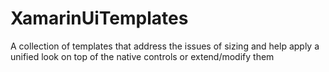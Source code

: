 # XamarinUiTemplates
A collection of templates that address the issues of sizing and help apply a unified look on top of the native controls or extend/modify them
